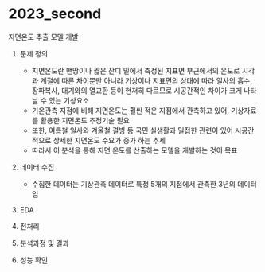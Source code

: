 # 2023_second
지면온도 추출 모델 개발


1. 문제 정의
   - 지면온도란 맨땅이나 짧은 잔디 밑에서 측정된 지표면 부근에서의 온도로 시각과 계절에 따른 차이뿐만 아니라 기상이나 지표면의 상태에 따라 일사의 흡수, 장파복사, 대기와의 열교환 등이 현저히 다르므로 시공간적인 차이가 크게 나타날 수 있는 기상요소
   - 기온관측 지점에 비해 지면온도는 훨씬 적은 지점에서 관측하고 있어, 기상자료를 활용한 지면온도 추정기술 필요
   - 또한, 여름철 일사와 겨울철 결빙 등 국민 실생활과 밀접한 관련이 있어 시공간적으로 상세한 지면온도 수요가 증가 하는 추세
   - 따라서 이 분석을 통해 지면 온도를 산출하는 모델을 개발하는 것이 목표

2. 데이터 수집
   - 수집한 데이터는 기상관측 데이터로 특정 5개의 지점에서 관측한 3년의 데이터임

3. EDA

4. 전처리

5.  분석과정 및 결과

6. 성능 확인  
